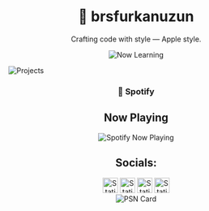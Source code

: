 <h1 align="center">🍏 brsfurkanuzun</h1>
<p align="center">Crafting code with style — Apple style.</p>

<p align="center">
  <!-- Now Learning -->
  <img 
    src="https://img.shields.io/badge/👨‍💻_Now_Learning-Hyperledger-FF9500?style=for-the-badge&logo=data:image/svg+xml;utf8,<svg xmlns='http://www.w3.org/2000/svg'><rect rx='6' ry='6' width='100%' height='100%' fill='%23FF9500'/></svg>"
    alt="Now Learning" />

  <!-- Projects -->
  <img 
    src="https://img.shields.io/badge/🔨_Projects-UpbeatCode-FF2D55?style=for-the-badge&logo=vercel"
    alt="Projects" />
</p>

<p align="center">
  <div class="widget spotify" align="center">
      <h3>🎵 Spotify</h3>
      <h2>Now Playing</h2>
      <img src="https://spotify-recently-played-readme.vercel.app/api?user=31qt2ernnweydujiqcuz7qybvfim&count=1" alt="Spotify Now Playing"/>
    </div>
</p>
<h2 align="center">Socials:</h2>
<p align="center">
  <img alt="Static Badge" src="https://img.shields.io/badge/ in -barisfurkanuzun-%230a66c2?labelColor=%230a66c2&link=https%3A%2F%2Fwww.linkedin.com%2Fin%2Fbarisfurkanuzun%2F"  height='30px'>
  <img alt="Static Badge" src="https://img.shields.io/badge/-barisfurkanuzun-%23000000?logo=x&link=https%3A%2F%2Fx.com%2Fbarisfurkanuzun"  height='30px'>
  <img alt="Static Badge" src="https://img.shields.io/badge/-barisfurkanuzun-%23FF0069?logo=instagram&logoColor=white&logoSize=amd&labelColor=%23FF0069&link=https%3A%2F%2Fwww.instagram.com%2Fbarisfurkanuzun%2F"  height='30px'>
  <img alt="Static Badge" src="https://img.shields.io/badge/-brsfurkanuzun-%2300439C?logo=playstation&logoColor=black&logoSize=amd&labelColor=white" alt="PSN Badge"  height='30px' /><br>
  <img 
    src="https://card.psnprofiles.com/2/brsfurkanuzun.png" 
    alt="PSN Card" />
</p>
